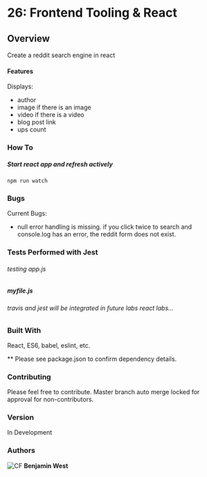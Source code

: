 # 26: Frontend Tooling & React

## Overview

Create a reddit search engine in react

#### Features

Displays: 
* author
* image if there is an image
* video if there is a video
* blog post link
* ups count

### How To

##### Start react app and refresh actively

```
npm run watch
```

### Bugs

Current Bugs: 

* null error handling is missing. if you click twice to search and console.log has an error, the reddit form does not exist.
 

### Tests Performed with Jest

###### testing app.js

##### myfile.js

###### travis and jest will be integrated in future labs react labs...

### Built With

React, ES6, babel, eslint, etc.

** Please see package.json to confirm dependency details.

### Contributing

Please feel free to contribute. Master branch auto merge locked for approval for non-contributors.

### Version

In Development

### Authors

![CF](http://i.imgur.com/7v5ASc8.png) **Benjamin West** 
